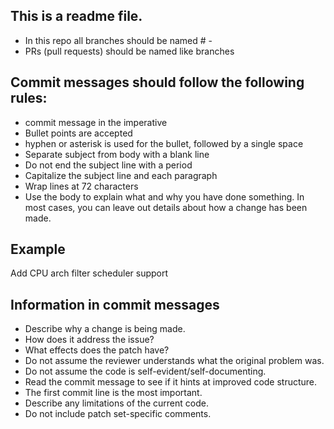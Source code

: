 ## This is a readme file.
- In this repo all branches should be named # <issue number>-<name-of-the-issue>
- PRs (pull requests) should be named like branches

## Commit messages should follow the following rules:
- commit message in the imperative
- Bullet points are accepted
- hyphen or asterisk is used for the bullet, followed by a single space
- Separate subject from body with a blank line
- Do not end the subject line with a period
- Capitalize the subject line and each paragraph
- Wrap lines at 72 characters
- Use the body to explain what and why you have done something. In most cases, you can leave out details about how a change has been made.
## Example
  Add CPU arch filter scheduler support

## Information in commit messages
- Describe why a change is being made.
- How does it address the issue?
- What effects does the patch have?
- Do not assume the reviewer understands what the original problem was.
- Do not assume the code is self-evident/self-documenting.
- Read the commit message to see if it hints at improved code structure.
- The first commit line is the most important.
- Describe any limitations of the current code.
- Do not include patch set-specific comments.
